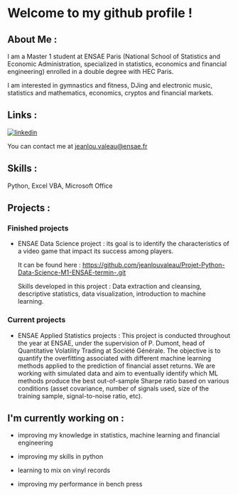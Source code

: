 # Welcome to my github profile ! 




## About Me : 
I am a Master 1 student at ENSAE Paris (National School of Statistics and Economic Administration, specialized in statistics, economics and financial engineering) enrolled in a double degree with HEC Paris.

I am interested in gymnastics and fitness, DJing and electronic music, statistics and mathematics, economics, cryptos and financial markets. 

## Links :
[![linkedin](https://img.shields.io/badge/linkedin-0A66C2?style=for-the-badge&logo=linkedin&logoColor=white)](www.linkedin.com/in/jlvaleau)

You can contact me at jeanlou.valeau@ensae.fr
## Skills : 
Python, Excel VBA, Microsoft Office


## Projects : 

### Finished projects 

- ENSAE Data Science project : its goal is to identify the characteristics of a video game that impact its success among players.

    It can be found here : https://github.com/jeanlouvaleau/Projet-Python-Data-Science-M1-ENSAE-termin-.git

    Skills developed in this project : Data extraction and cleansing, descriptive statistics, data visualization, introduction to machine learning.

### Current projects 

- ENSAE Applied Statistics projects : This project is conducted throughout the year at ENSAE, under the supervision of P. Dumont, head of Quantitative Volatility Trading at Société Générale. The objective is to quantify the overfitting associated with different machine learning methods applied to the prediction of financial asset returns. We are working with simulated data and aim to eventually identify which ML methods produce the best out-of-sample Sharpe ratio based on various conditions (asset covariance, number of signals used, size of the training sample, signal-to-noise ratio, etc).

## I'm currently working on :

- improving my knowledge in statistics, machine learning and financial engineering

- improving my skills in python 

- learning to mix on vinyl records

- improving my performance in bench press

<!---
jeanlouvaleau/jeanlouvaleau is a ✨ special ✨ repository because its `README.md` (this file) appears on your GitHub profile.
You can click the Preview link to take a look at your changes.
--->
